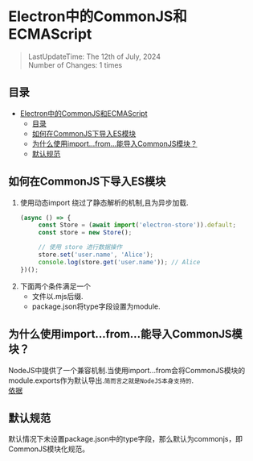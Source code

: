 # Electron中的CommonJS和ECMAScript
> LastUpdateTime: The 12th of July, 2024  
> Number of Changes: 1 times

## 目录
- [Electron中的CommonJS和ECMAScript](#electron中的commonjs和ecmascript)
  - [目录](#目录)
  - [如何在CommonJS下导入ES模块](#如何在commonjs下导入es模块)
  - [为什么使用import...from...能导入CommonJS模块？](#为什么使用importfrom能导入commonjs模块)
  - [默认规范](#默认规范)


## 如何在CommonJS下导入ES模块
1.  使用动态import
    绕过了静态解析的机制,且为异步加载.
    ```javascript
    (async () => {
         const Store = (await import('electron-store')).default;
         const store = new Store();

         // 使用 store 进行数据操作
         store.set('user.name', 'Alice');
         console.log(store.get('user.name')); // Alice
    })();
    ```
2.  下面两个条件满足一个
    * 文件以.mjs后缀.
    * package.json将type字段设置为module.



## 为什么使用import...from...能导入CommonJS模块？
NodeJS中提供了一个兼容机制.当使用import...from会将CommonJS模块的module.exports作为默认导出.`简而言之就是NodeJS本身支持的`.  
[依据](https://nodejs.cn/api/esm.html#%E4%B8%8E-commonjs-%E7%9A%84%E4%BA%92%E6%93%8D%E4%BD%9C%E6%80%A7)

## 默认规范
默认情况下未设置package.json中的type字段，那么默认为commonjs，即CommonJS模块化规范。